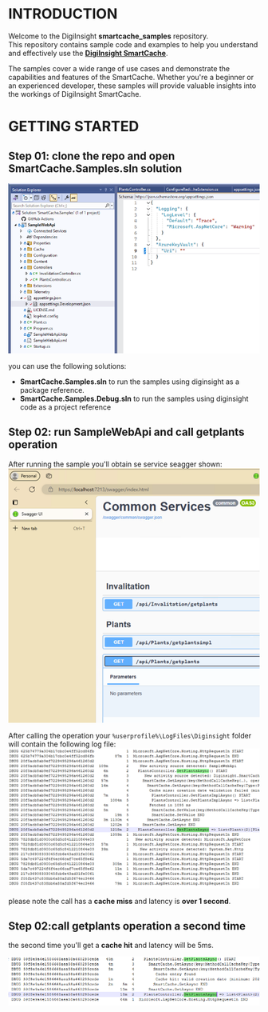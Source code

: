 # INTRODUCTION

Welcome to the DigiInsight __smartcache_samples__ repository. <br>
This repository contains sample code and examples to help you understand and effectively use the [__DigiInsight SmartCache__](https://github.com/diginsight/smartcache). 

The samples cover a wide range of use cases and demonstrate the capabilities and features of the SmartCache. Whether you're a beginner or an experienced developer, these samples will provide valuable insights into the workings of DigiInsight SmartCache.

# GETTING STARTED

## Step 01: clone the repo and open SmartCache.Samples.sln solution
![alt text](<docs/001.03 - smartcache_samples repo.png>)

you can use the following solutions:
- __SmartCache.Samples.sln__ to run the samples using diginsight as a package reference.
- __SmartCache.Samples.Debug.sln__ to run the samples using diginsight code as a project reference

## Step 02: run SampleWebApi and call getplants operation

After running  the sample you'll obtain se service seagger shown: 
![alt text](<docs/002.01a - service started.png>)

After calling the operation your `%userprofile%\LogFiles\Diginsight` folder will contain the following log file:
![alt text](<docs/002.02a - cache miss log.png>)

please note the call has a __cache miss__ and latency is __over 1 second__.

## Step 02:call getplants operation a second time
the second time you'll get a __cache hit__ and latency will be 5ms.

![alt text](<docs/003.01 - cache miss log.png>)

